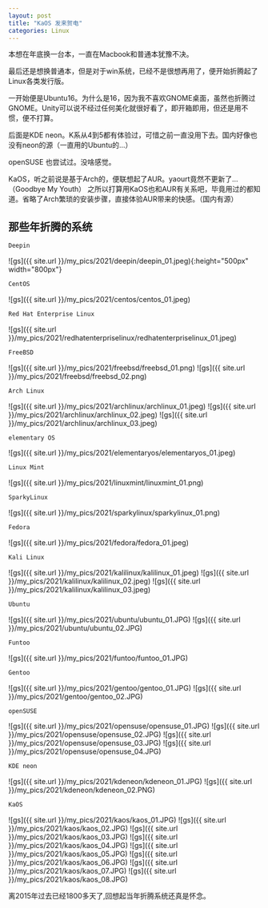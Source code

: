 ```yaml
---
layout: post
title: "KaOS 发来贺电"
categories: Linux
---
```


本想在年底换一台本，一直在Macbook和普通本犹豫不决。

最后还是想换普通本，但是对于win系统，已经不是很想再用了，便开始折腾起了Linux各类发行版。

一开始便是Ubuntu16。为什么是16，因为我不喜欢GNOME桌面，虽然也折腾过GNOME。Unity可以说不经过任何美化就很好看了，即开箱即用，但还是用不惯，便不打算。

后面是KDE neon。K系从4到5都有体验过，可惜之前一直没用下去。国内好像也没有neon的源（一直用的Ubuntu的...）

openSUSE 也尝试过。没啥感觉。

KaOS，听之前说是基于Arch的，便联想起了AUR。yaourt竟然不更新了...（Goodbye My Youth）
之所以打算用KaOS也和AUR有关系吧，毕竟用过的都知道。省略了Arch繁琐的安装步骤，直接体验AUR带来的快感。（国内有源）

## 那些年折腾的系统

```sh
Deepin
```
![gs]({{ site.url }}/my_pics/2021/deepin/deepin_01.jpeg){:height="500px" width="800px"}

```sh
CentOS
```
![gs]({{ site.url }}/my_pics/2021/centos/centos_01.jpeg)

```sh
Red Hat Enterprise Linux
```
![gs]({{ site.url }}/my_pics/2021/redhatenterpriselinux/redhatenterpriselinux_01.jpeg)

```sh
FreeBSD
```
![gs]({{ site.url }}/my_pics/2021/freebsd/freebsd_01.png)
![gs]({{ site.url }}/my_pics/2021/freebsd/freebsd_02.png)

```sh
Arch Linux
```
![gs]({{ site.url }}/my_pics/2021/archlinux/archlinux_01.jpeg)
![gs]({{ site.url }}/my_pics/2021/archlinux/archlinux_02.jpeg)
![gs]({{ site.url }}/my_pics/2021/archlinux/archlinux_03.jpeg)

```sh
elementary OS
```
![gs]({{ site.url }}/my_pics/2021/elementaryos/elementaryos_01.jpeg)

```sh
Linux Mint
```
![gs]({{ site.url }}/my_pics/2021/linuxmint/linuxmint_01.png)

```sh
SparkyLinux
```
![gs]({{ site.url }}/my_pics/2021/sparkylinux/sparkylinux_01.png)

```sh
Fedora
```
![gs]({{ site.url }}/my_pics/2021/fedora/fedora_01.jpeg)

```sh
Kali Linux
```
![gs]({{ site.url }}/my_pics/2021/kalilinux/kalilinux_01.jpeg)
![gs]({{ site.url }}/my_pics/2021/kalilinux/kalilinux_02.jpeg)
![gs]({{ site.url }}/my_pics/2021/kalilinux/kalilinux_03.jpeg)

```sh
Ubuntu
```
![gs]({{ site.url }}/my_pics/2021/ubuntu/ubuntu_01.JPG)
![gs]({{ site.url }}/my_pics/2021/ubuntu/ubuntu_02.JPG)

```sh
Funtoo
```
![gs]({{ site.url }}/my_pics/2021/funtoo/funtoo_01.JPG)

```sh
Gentoo
```
![gs]({{ site.url }}/my_pics/2021/gentoo/gentoo_01.JPG)
![gs]({{ site.url }}/my_pics/2021/gentoo/gentoo_02.JPG)

```sh
openSUSE
```
![gs]({{ site.url }}/my_pics/2021/opensuse/opensuse_01.JPG)
![gs]({{ site.url }}/my_pics/2021/opensuse/opensuse_02.JPG)
![gs]({{ site.url }}/my_pics/2021/opensuse/opensuse_03.JPG)
![gs]({{ site.url }}/my_pics/2021/opensuse/opensuse_04.JPG)

```sh
KDE neon
```
![gs]({{ site.url }}/my_pics/2021/kdeneon/kdeneon_01.JPG)
![gs]({{ site.url }}/my_pics/2021/kdeneon/kdeneon_02.PNG)

```sh
KaOS
```
![gs]({{ site.url }}/my_pics/2021/kaos/kaos_01.JPG)
![gs]({{ site.url }}/my_pics/2021/kaos/kaos_02.JPG)
![gs]({{ site.url }}/my_pics/2021/kaos/kaos_03.JPG)
![gs]({{ site.url }}/my_pics/2021/kaos/kaos_04.JPG)
![gs]({{ site.url }}/my_pics/2021/kaos/kaos_05.JPG)
![gs]({{ site.url }}/my_pics/2021/kaos/kaos_06.JPG)
![gs]({{ site.url }}/my_pics/2021/kaos/kaos_07.JPG)
![gs]({{ site.url }}/my_pics/2021/kaos/kaos_08.JPG)



离2015年过去已经1800多天了,回想起当年折腾系统还真是怀念。


